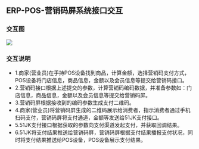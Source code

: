 ## ERP-POS-营销码屏系统接口交互
### 交互图
![](https://jkosshash.oss-cn-shanghai.aliyuncs.com/erp-pos-interaction.png)
<br/>
### 交互说明
* 1.商家(营业员)在手持POS设备找到商品，计算金额，选择营销码支付方式，POS设备将门店信息，商品信息，金额以及会员信息等提交给营销码接口。
* 2.营销码接口根据上述提交的参数，计算营销码编码数据，并准备参数如：门店信息，商品信息，金额以及会员信息等提交给营销码屏。
* 3.营销码屏根据接收到的编码参数生成支付二维码。
* 4.商家(营业员)将营销码屏生成的二维码展示给消费者，指示消费者通过手机扫码支付，营销码屏将支付通道，金额等发送给51JK支付接口。
* 5.51JK支付接口根据获取的参数向支付渠道发起支付，并获取回调结果。
* 6.51JK将支付结果推送给营销码屏，营销码屏根据支付结果播报支付状况，同时将支付结果推送给POS设备，POS设备展示支付结果。



